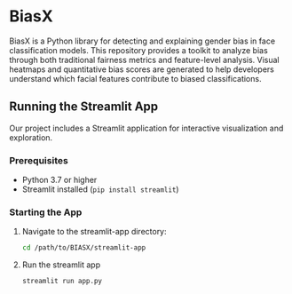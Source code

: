 # BiasX

BiasX is a Python library for detecting and explaining gender bias in face classification models. This repository provides a toolkit to analyze bias through both traditional fairness metrics and feature-level analysis. Visual heatmaps and quantitative bias scores are generated to help developers understand which facial features contribute to biased classifications.

## Running the Streamlit App

Our project includes a Streamlit application for interactive visualization and exploration.

### Prerequisites

- Python 3.7 or higher
- Streamlit installed (`pip install streamlit`)

### Starting the App
1. Navigate to the streamlit-app directory:
   ```bash
   cd /path/to/BIASX/streamlit-app
2. Run the streamlit app    
    ```bash
    streamlit run app.py